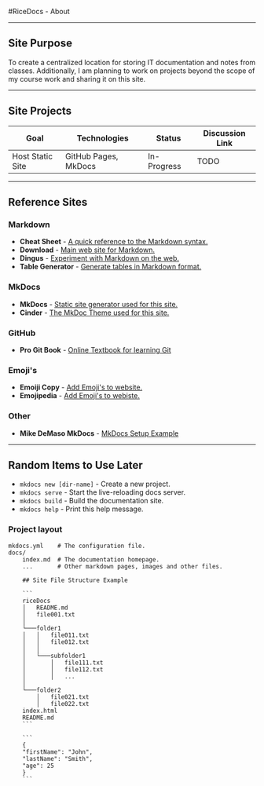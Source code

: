 #RiceDocs - About

----------------------------------------------------------------------------

## Site Purpose

To create a centralized location for storing IT documentation and notes from classes.  Additionally, I am planning to work on projects beyond the scope of my course work and sharing it on this site.

----------------------------------------------------------------------------

## Site Projects

<table>
  <thead>
    <th>Goal</th>
    <th>Technologies</th>
    <th>Status</th>
    <th>Discussion Link</th>
  </thead>
  <tr>
    <td>Host Static Site</td>
    <td>GitHub Pages, MkDocs</td>
    <td>In-Progress</td>
    <td class="text-danger ">TODO</td>
  </tr>
</table>

----------------------------------------------------------------------------

## Reference Sites

### Markdown
- **Cheat Sheet** - [A quick reference to the Markdown syntax.](https://www.markdownguide.org/cheat-sheet/)
- **Download** - [Main web site for Markdown.](https://daringfireball.net/projects/markdown/)
- **Dingus** - [Experiment with Markdown on the web.](https://daringfireball.net/projects/markdown/dingus)
- **Table Generator** - [Generate tables in Markdown format.](https://www.tablesgenerator.com/)

### MkDocs
- **MkDocs** - [Static site generator used for this site.](https://www.mkdocs.org/)
- **Cinder** - [The MkDoc Theme used for this site.](https://sourcefoundry.org/cinder/)

### GitHub
- **Pro Git Book** - [Online Textbook for learning Git](https://git-scm.com/book/en/v2)

### Emoji's
- **Emoiji Copy** - [Add Emoji's to website.](https://www.emojicopy.com/)
- **Emojipedia** - [Add Emoji's to webiste.](https://emojipedia.org/)

### Other
- **Mike DeMaso MkDocs** - [MkDocs Setup Example](https://mikedemaso.com/tech/2019-06-20-setting-up-mkdocs/)

----------------------------------------------------------------------------

## Random Items to Use Later


* `mkdocs new [dir-name]` - Create a new project.
* `mkdocs serve` - Start the live-reloading docs server.
* `mkdocs build` - Build the documentation site.
* `mkdocs help` - Print this help message.

### Project layout

    mkdocs.yml    # The configuration file.
    docs/
        index.md  # The documentation homepage.
        ...       # Other markdown pages, images and other files.

        ## Site File Structure Example

        ```
        riceDocs
        │   README.md
        │   file001.txt    
        │
        └───folder1
        │   │   file011.txt
        │   │   file012.txt
        │   │
        │   └───subfolder1
        │       │   file111.txt
        │       │   file112.txt
        │       │   ...
        │   
        └───folder2
            │   file021.txt
            │   file022.txt
        index.html
        README.md
        ```

        ```
        {
        "firstName": "John",
        "lastName": "Smith",
        "age": 25
        }
        ```
